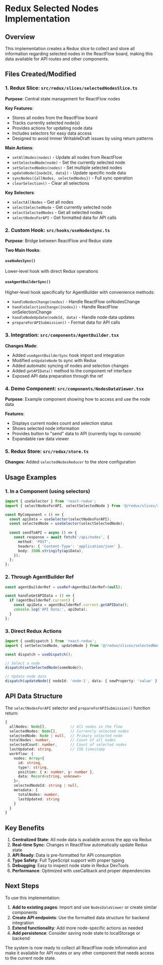 # Redux Selected Nodes Implementation

## Overview
This implementation creates a Redux slice to collect and store all information regarding selected nodes in the ReactFlow board, making this data available for API routes and other components.

## Files Created/Modified

### 1. Redux Slice: `src/redux/slices/selectedNodesSlice.ts`
**Purpose**: Central state management for ReactFlow nodes

**Key Features**:
- Stores all nodes from the ReactFlow board
- Tracks currently selected node(s)
- Provides actions for updating node data
- Includes selectors for easy data access
- Designed to avoid Immer WritableDraft issues by using return patterns

**Main Actions**:
- `setAllNodes(nodes)` - Update all nodes from ReactFlow
- `setSelectedNode(node)` - Set the currently selected node
- `setSelectedNodes(nodes)` - Set multiple selected nodes
- `updateNode({nodeId, data})` - Update specific node data
- `syncNodes({allNodes, selectedNodes})` - Full sync operation
- `clearSelection()` - Clear all selections

**Key Selectors**:
- `selectAllNodes` - Get all nodes
- `selectSelectedNode` - Get currently selected node
- `selectSelectedNodes` - Get all selected nodes
- `selectNodesForAPI` - Get formatted data for API calls

### 2. Custom Hook: `src/hooks/useNodesSync.ts`
**Purpose**: Bridge between ReactFlow and Redux state

**Two Main Hooks**:

#### `useNodesSync()`
Lower-level hook with direct Redux operations

#### `useAgentBuilderSync()`
Higher-level hook specifically for AgentBuilder with convenience methods:
- `handleNodesChange(nodes)` - Handle ReactFlow onNodesChange
- `handleSelectionChange({nodes})` - Handle ReactFlow onSelectionChange  
- `handleNodeUpdate(nodeId, data)` - Handle node data updates
- `prepareForAPISubmission()` - Format data for API calls

### 3. Integration: `src/components/AgentBuilder.tsx`
**Changes Made**:
- Added `useAgentBuilderSync` hook import and integration
- Modified `onUpdateNode` to sync with Redux
- Added automatic syncing of nodes and selection changes
- Added `getAPIData()` method to the component ref interface
- Exposed API data preparation through the ref

### 4. Demo Component: `src/components/NodesDataViewer.tsx`
**Purpose**: Example component showing how to access and use the node data

**Features**:
- Displays current nodes count and selection status
- Shows selected node information
- Provides button to "send" data to API (currently logs to console)
- Expandable raw data viewer

### 5. Redux Store: `src/redux/store.ts`
**Changes**: Added `selectedNodesReducer` to the store configuration

## Usage Examples

### 1. In a Component (using selectors)
```typescript
import { useSelector } from 'react-redux';
import { selectNodesForAPI, selectSelectedNode } from '@/redux/slices/selectedNodesSlice';

const MyComponent = () => {
  const apiData = useSelector(selectNodesForAPI);
  const selectedNode = useSelector(selectSelectedNode);
  
  const sendToAPI = async () => {
    const response = await fetch('/api/nodes', {
      method: 'POST',
      headers: { 'Content-Type': 'application/json' },
      body: JSON.stringify(apiData),
    });
  };
};
```

### 2. Through AgentBuilder Ref
```typescript
const agentBuilderRef = useRef<AgentBuilderRef>(null);

const handleGetAPIData = () => {
  if (agentBuilderRef.current) {
    const apiData = agentBuilderRef.current.getAPIData();
    console.log('API Data:', apiData);
  }
};
```

### 3. Direct Redux Actions
```typescript
import { useDispatch } from 'react-redux';
import { setSelectedNode, updateNode } from '@/redux/slices/selectedNodesSlice';

const dispatch = useDispatch();

// Select a node
dispatch(setSelectedNode(someNode));

// Update node data
dispatch(updateNode({ nodeId: 'node-1', data: { newProperty: 'value' } }));
```

## API Data Structure

The `selectNodesForAPI` selector and `prepareForAPISubmission()` function return:

```typescript
{
  allNodes: Node[],           // All nodes in the flow
  selectedNodes: Node[],      // Currently selected nodes
  selectedNode: Node | null,  // Primary selected node
  totalNodes: number,         // Count of all nodes
  selectedCount: number,      // Count of selected nodes
  lastUpdated: string,        // ISO timestamp
  workflow: {
    nodes: Array<{
      id: string,
      type?: string,
      position: { x: number, y: number },
      data: Record<string, unknown>
    }>,
    selectedNodeId: string | null,
    metadata: {
      totalNodes: number,
      lastUpdated: string
    }
  }
}
```

## Key Benefits

1. **Centralized State**: All node data is available across the app via Redux
2. **Real-time Sync**: Changes in ReactFlow automatically update Redux state
3. **API Ready**: Data is pre-formatted for API consumption
4. **Type Safety**: Full TypeScript support with proper typing
5. **Debugging**: Easy to inspect node state in Redux DevTools
6. **Performance**: Optimized with useCallback and proper dependencies

## Next Steps

To use this implementation:

1. **Add to existing pages**: Import and use `NodesDataViewer` or create similar components
2. **Create API endpoints**: Use the formatted data structure for backend integration
3. **Extend functionality**: Add more node-specific actions as needed
4. **Add persistence**: Consider saving node state to localStorage or backend

The system is now ready to collect all ReactFlow node information and make it available for API routes or any other component that needs access to the current node state.
